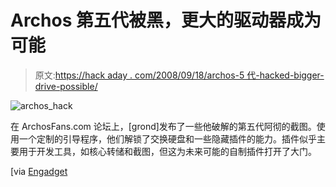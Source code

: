 # Archos 第五代被黑，更大的驱动器成为可能

> 原文:[https://hack aday . com/2008/09/18/archos-5 代-hacked-bigger-drive-possible/](https://hackaday.com/2008/09/18/archos-5th-generation-hacked-bigger-drive-possible/)

![](../Images/d1e764f19d42ce97c84a4a99dca7032b.png "archos_hack")

在 ArchosFans.com 论坛上，[grond]发布了一些他破解的第五代阿彻的截图。使用一个定制的引导程序，他们解锁了交换硬盘和一些隐藏插件的能力。插件似乎主要用于开发工具，如核心转储和截图，但这为未来可能的自制插件打开了大门。

[via [Engadget](http://www.engadget.com/2008/09/18/archos-generation-5-players-cracked/)